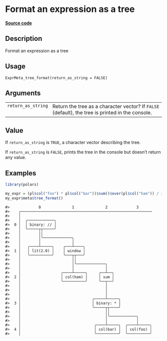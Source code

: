 

# Format an expression as a tree

[**Source code**](https://github.com/pola-rs/r-polars/tree/d562252dbb77de7e06ca3e6150d74a2c709763bc/R/expr__meta.R#L186)

## Description

Format an expression as a tree

## Usage

<pre><code class='language-R'>ExprMeta_tree_format(return_as_string = FALSE)
</code></pre>

## Arguments

<table>
<tr>
<td style="white-space: nowrap; font-family: monospace; vertical-align: top">
<code id="ExprMeta_tree_format_:_return_as_string">return_as_string</code>
</td>
<td>
Return the tree as a character vector? If <code>FALSE</code> (default),
the tree is printed in the console.
</td>
</tr>
</table>

## Value

If <code>return_as_string</code> is <code>TRUE</code>, a character
vector describing the tree.

If <code>return_as_string</code> is <code>FALSE</code>, prints the tree
in the console but doesn’t return any value.

## Examples

``` r
library(polars)

my_expr = (pl$col("foo") * pl$col("bar"))$sum()$over(pl$col("ham")) / 2
my_expr$meta$tree_format()
```

    #>             0              1              2             3
    #>    ┌───────────────────────────────────────────────────────────
    #>    │
    #>    │  ╭────────────╮
    #>  0 │  │ binary: // │
    #>    │  ╰─────┬┬─────╯
    #>    │        ││
    #>    │        │╰─────────────╮
    #>    │        │              │
    #>    │   ╭────┴─────╮    ╭───┴────╮
    #>  1 │   │ lit(2.0) │    │ window │
    #>    │   ╰──────────╯    ╰───┬┬───╯
    #>    │                       ││
    #>    │                       │╰─────────────╮
    #>    │                       │              │
    #>    │                  ╭────┴─────╮     ╭──┴──╮
    #>  2 │                  │ col(ham) │     │ sum │
    #>    │                  ╰──────────╯     ╰──┬──╯
    #>    │                                      │
    #>    │                                      │
    #>    │                                      │
    #>    │                                ╭─────┴─────╮
    #>  3 │                                │ binary: * │
    #>    │                                ╰─────┬┬────╯
    #>    │                                      ││
    #>    │                                      │╰────────────╮
    #>    │                                      │             │
    #>    │                                 ╭────┴─────╮  ╭────┴─────╮
    #>  4 │                                 │ col(bar) │  │ col(foo) │
    #>    │                                 ╰──────────╯  ╰──────────╯
